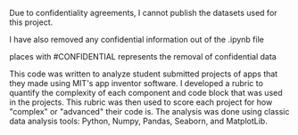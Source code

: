 Due to confidentiality agreements, I cannot publish the datasets used for this project.

I have also removed any confidential information out of the .ipynb file

places with #CONFIDENTIAL represents the removal of confidential data

This code was written to analyze student submitted projects of apps that they made using MIT's app inventor software. 
I developed a rubric to quantify the complexity of each component and code block that was used in the projects.
This rubric was then used to score each project for how "complex" or "advanced" their code is.
The analysis was done using classic data analysis tools: Python, Numpy, Pandas, Seaborn, and MatplotLib.
